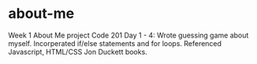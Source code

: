 # about-me
Week 1 About Me project Code 201
Day 1 - 4: Wrote guessing game about myself. Incorperated if/else statements and for loops.
Referenced Javascript, HTML/CSS Jon Duckett books. 
